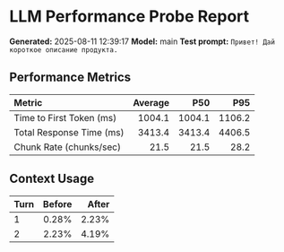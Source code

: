 # LLM Performance Probe Report

**Generated:** 2025-08-11 12:39:17
**Model:** main
**Test prompt:** `Привет! Дай короткое описание продукта.`

## Performance Metrics

| Metric | Average | P50 | P95 |
|:---|---:|---:|---:|
| Time to First Token (ms) | 1004.1 | 1004.1 | 1106.2 |
| Total Response Time (ms) | 3413.4 | 3413.4 | 4406.5 |
| Chunk Rate (chunks/sec) | 21.5 | 21.5 | 28.2 |

## Context Usage

| Turn | Before | After |
|:---|---:|---:|
| 1 | 0.28% | 2.23% |
| 2 | 2.23% | 4.19% |
